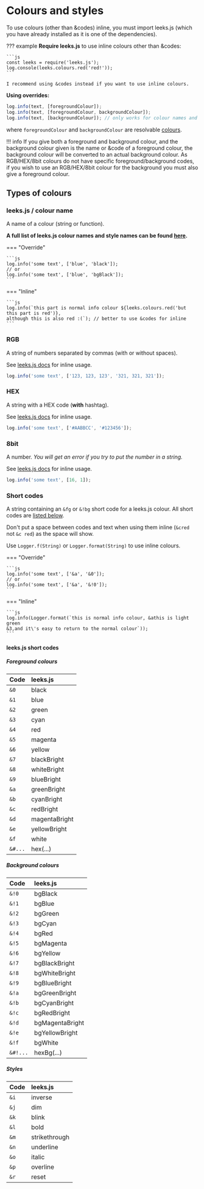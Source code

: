 # Colours and styles

To use colours (other than &codes) inline, you must import leeks.js (which you have already installed as it is one of the dependencies).

??? example
	**Require leeks.js** to use inline colours other than &codes:

	```js
	const leeks = require('leeks.js');
	log.console(leeks.colours.red('red!'));
	```

	I recommend using &codes instead if you want to use inline colours.

**Using overrides:**

```js
log.info(text, [foregroundColour]);
log.info(text, [foregroundColour, backgroundColour]);
log.info(text, [backgroundColour]); // only works for colour names and short codes, not RGB/HEX/8Bit
```

where `foregroundColour` and `backgroundColour` are resolvable [colours](/colours-and-styles).

!!! info
	If you give both a foreground and background colour, and the background colour given is the name or &code of a foreground colour, the background colour will be converted to an actual background colour. As RGB/HEX/8bit colours do not have specific foreground/background codes, if you wish to use an RGB/HEX/8bit colour for the background you must also give a foreground colour.

## Types of colours

### leeks.js / colour name

A name of a colour (string or function).

**A full list of leeks.js colour names and style names can be found [here](https://docs.davidcralph.co.uk/#/leeks?id=colors).**

=== "Override"

	```js
	log.info('some text', ['blue', 'black']);
	// or
	log.info('some text', ['blue', 'bgBlack']);
	```

=== "Inline"

	```js
	log.info(`this part is normal info colour ${leeks.colours.red('but this part is red')},
	although this is also red :(`); // better to use &codes for inline
	```

### RGB

A string of numbers separated by commas (with or without spaces).

See [leeks.js docs](https://docs.davidcralph.co.uk/#/leeks?id=usage) for inline usage.

```js
log.info('some text', ['123, 123, 123', '321, 321, 321']);
```

### HEX

A string with a HEX code (**with** hashtag).

See [leeks.js docs](https://docs.davidcralph.co.uk/#/leeks?id=usage) for inline usage.

```js
log.info('some text', ['#AABBCC', '#123456']);
```

### 8bit

A number. *You will get an error if you try to put the number in a string.*

See [leeks.js docs](https://docs.davidcralph.co.uk/#/leeks?id=usage) for inline usage.

```js
log.info('some text', [16, 1]);
```

### Short codes

A string containing an `&fg` or `&!bg` short code for a leeks.js colour. All short codes are [listed below](#short-codes).

Don't put a space between codes and text when using them inline (`&cred` not `&c red`) as the space will show.

Use `Logger.f(String)` or `Logger.format(String)` to use inline colours.

=== "Override"

	```js
	log.info('some text', ['&a', '&0']);
	// or
	log.info('some text', ['&a', '&!0']);
	```

=== "Inline"

	```js
	log.info(Logger.format(`this is normal info colour, &athis is light green
	&3,and it\'s easy to return to the normal colour`));
	```

#### leeks.js short codes

##### Foreground colours

|Code    |leeks.js  	 	|
|:-------|:--------------|
|`&0`    |black         	|
|`&1`    |blue         	|
|`&2`    |green         	|
|`&3`    |cyan         	|
|`&4`    |red         	|
|`&5`    |magenta        |
|`&6`    |yellow         |
|`&7`    |blackBright    |
|`&8`    |whiteBright    |
|`&9`    |blueBright    	|
|`&a`    |greenBright    |
|`&b`    |cyanBright     |
|`&c`    |redBright      |
|`&d`    |magentaBright  |
|`&e`    |yellowBright   |
|`&f`    |white         	|
|`&#...` | hex(...)      |

##### Background colours

|Code    |leeks.js  	 	|
|:-------|:--------------|
|`&!0`   |bgBlack        |
|`&!1`   |bgBlue         |
|`&!2`   |bgGreen        |
|`&!3`   |bgCyan         |
|`&!4`   |bgRed         	|
|`&!5`   |bgMagenta      |
|`&!6`   |bgYellow       |
|`&!7`   |bgBlackBright  |
|`&!8`   |bgWhiteBright  |
|`&!9`   |bgBlueBright   |
|`&!a`   |bgGreenBright  |
|`&!b`   |bgCyanBright   |
|`&!c`   |bgRedBright    |
|`&!d`   |bgMagentaBright|
|`&!e`   |bgYellowBright |
|`&!f`   |bgWhite        |
|`&#!...`| hexBg(...)    |

##### Styles

|Code    |leeks.js  	 	|
|:-------|:--------------|
|`&i`	 |inverse		|
|`&j`	 |dim			|
|`&k`	 |blink			|
|`&l`	 |bold			|
|`&m`	 |strikethrough	|
|`&n`	 |underline		|
|`&o`	 |italic			|
|`&p`	 |overline		|
|`&r`	 |reset			|
